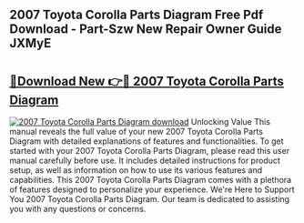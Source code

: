 ## 2007 Toyota Corolla Parts Diagram Free Pdf Download - Part-Szw New Repair Owner Guide JXMyE

# <h2><a href="http://dfhoenv.blite.top/?on=2007+Toyota+Corolla+Parts+Diagram">🔗Download New 👉🔴 2007 Toyota Corolla Parts Diagram</a></h2>

[![2007 Toyota Corolla Parts Diagram download](https://i.imgur.com/lujVjoI.png)](http://dfhoenv.blite.top/?on=2007+Toyota+Corolla+Parts+Diagram)
Unlocking Value This manual reveals the full value of your new 2007 Toyota Corolla Parts Diagram with detailed explanations of features and functionalities. To get started with your 2007 Toyota Corolla Parts Diagram, please read this user manual carefully before use. It includes detailed instructions for product setup, as well as information on how to use its various features and capabilities. This 2007 Toyota Corolla Parts Diagram comes with a plethora of features designed to personalize your experience. We're Here to Support You 2007 Toyota Corolla Parts Diagram. Our team is dedicated to assisting you with any questions or concerns.
